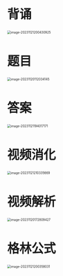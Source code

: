 # 背诵

<img src="https://cvp.oss-cn-shanghai.aliyuncs.com/picgo/202311212004120.png" alt="image-20231121200430925" style="zoom:50%;" />



# 题目

<img src="https://cvp.oss-cn-shanghai.aliyuncs.com/picgo/202311201120211.png" alt="image-20231120112034145" style="zoom:50%;" />



# 答案

<img src="https://cvp.oss-cn-shanghai.aliyuncs.com/picgo/202311211940331.png" alt="image-20231121194017171" style="zoom:50%;" />



# 视频消化

<img src="https://cvp.oss-cn-shanghai.aliyuncs.com/picgo/202311212103880.png" alt="image-20231121210335669" style="zoom:50%;" />



# 视频解析

<img src="https://cvp.oss-cn-shanghai.aliyuncs.com/picgo/202311201728874.png" alt="image-20231120172809427" style="zoom:50%;" />

# 格林公式

<img src="https://cvp.oss-cn-shanghai.aliyuncs.com/picgo/202311212003152.png" alt="image-20231121200358031" style="zoom:50%;" />

